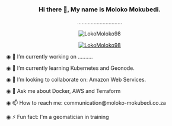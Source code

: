 <div align="center">
<h3> Hi there 👋, My name is Moloko Mokubedi. </h3>
  <div>
    <p>..............................</p>
  </div>
</p>
<p align="center"> <img src="https://komarev.com/ghpvc/?username=LokoMoloko98&label=Profile%20views&color=0e75b6&style=flat" alt="LokoMoloko98" /> </p>

<p align="center"> <a href="https://github.com/ryo-ma/github-profile-trophy"><img src="https://github-profile-trophy.vercel.app/?username=LokoMoloko98" alt="LokoMoloko98" /></a> </p>
  <div align="left">
    <p>◉ 🔭 I’m currently working on ..........</p>
    <p>◉ 🌱 I’m currently learning Kubernetes and Geonode.</p>
    <p>◉ 👯 I’m looking to collaborate on: Amazon Web Services.</p>
    <p>◉ 💬 Ask me about Docker, AWS and Terraform</p>
    <p>◉ 📫 How to reach me: communication@moloko-mokubedi.co.za</p>
    <p>◉ ⚡ Fun fact: I'm a geomatician in training</p>
   </div>
</div>
